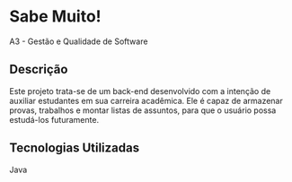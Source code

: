 # Sabe Muito!
A3 - Gestão e Qualidade de Software
## Descrição
Este projeto trata-se de um back-end desenvolvido com a intenção de auxiliar estudantes em sua carreira acadêmica. Ele é capaz de armazenar provas, trabalhos e montar listas de assuntos, para que o usuário possa estudá-los futuramente.
## Tecnologias Utilizadas
Java 
